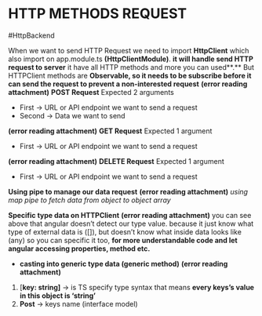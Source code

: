 # HTTP METHODS REQUEST
#HttpBackend 

When we want to send HTTP Request we need to import **HttpClient** which also import on app.module.ts **(HttpClientModule)**. **it will handle send HTTP request to server** 
it have all HTTP methods and more you can used**.**
But HTTPClient methods are **Observable, so it needs to be subscribe before it can send the request to prevent a non-interested request**
 **(error reading attachment)**
**POST Request**
Expected 2 arguments
- First -> URL or API endpoint we want to send a request
- Second -> Data we want to send

 **(error reading attachment)**
**GET Request**
Expected 1 argument
- First -> URL or API endpoint we want to send a request

 **(error reading attachment)**
**DELETE Request**
Expected 1 argument
- First -> URL or API endpoint we want to send a request

**Using pipe to manage our data request**
 **(error reading attachment)**
 *using map pipe to fetch data from object to object array*

**Specific type data on HTTPClient**
 **(error reading attachment)**
you can see above that angular doesn’t detect our type value. 
because it just know what type of external data is ([]), but doesn’t know what inside data looks like (any) 
so you can specific it too, **for more understandable code and let angular accessing properties, method etc.** 
- **casting into generic type data (generic method)**
 **(error reading attachment)**
1. [**key: string]** -> is TS specify type syntax that means **every keys’s value in this object is ‘string’**
2. **Post** -> keys name (interface model)